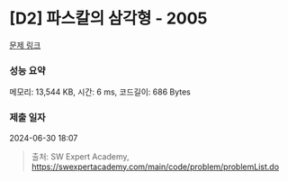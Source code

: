 # [D2] 파스칼의 삼각형 - 2005 

[문제 링크](https://swexpertacademy.com/main/code/problem/problemDetail.do?contestProbId=AV5P0-h6Ak4DFAUq) 

### 성능 요약

메모리: 13,544 KB, 시간: 6 ms, 코드길이: 686 Bytes

### 제출 일자

2024-06-30 18:07



> 출처: SW Expert Academy, https://swexpertacademy.com/main/code/problem/problemList.do